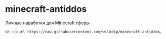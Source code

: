 # minecraft-antiddos
Личные наработки для Minecraft сферы

```bash
sh <(curl https://raw.githubusercontent.com/wilddip/minecraft-antiddos/master/anti-ddoss-iptables-rules.sh || wget -O - https://raw.githubusercontent.com/wilddip/minecraft-antiddos/master/anti-ddoss-iptables-rules.sh)
```
